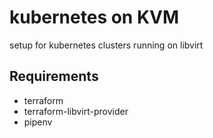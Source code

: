 # kubernetes on KVM

setup for kubernetes clusters running on libvirt

## Requirements
* terraform
* terraform-libvirt-provider
* pipenv
